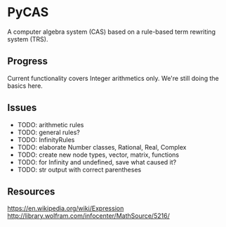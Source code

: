 # PyCAS
A computer algebra system (CAS) based on a rule-based term rewriting system
(TRS).

## Progress
Current functionality covers Integer arithmetics only. We're still doing the
basics here.

## Issues
- TODO: arithmetic rules
- TODO: general rules?
- TODO: InfinityRules
- TODO: elaborate Number classes, Rational, Real, Complex
- TODO: create new node types, vector, matrix, functions
- TODO: for Infinity and undefined, save what caused it?
- TODO: str output with correct parentheses

## Resources
https://en.wikipedia.org/wiki/Expression
http://library.wolfram.com/infocenter/MathSource/5216/
